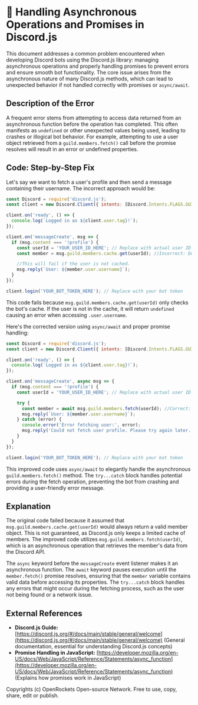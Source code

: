 # 🐞 Handling Asynchronous Operations and Promises in Discord.js


This document addresses a common problem encountered when developing Discord bots using the Discord.js library: managing asynchronous operations and properly handling promises to prevent errors and ensure smooth bot functionality.  The core issue arises from the asynchronous nature of many Discord.js methods, which can lead to unexpected behavior if not handled correctly with promises or `async/await`.

## Description of the Error

A frequent error stems from attempting to access data returned from an asynchronous function before the operation has completed. This often manifests as `undefined` or other unexpected values being used, leading to crashes or illogical bot behavior.  For example, attempting to use a user object retrieved from a `guild.members.fetch()` call before the promise resolves will result in an error or undefined properties.

## Code: Step-by-Step Fix

Let's say we want to fetch a user's profile and then send a message containing their username.  The incorrect approach would be:


```javascript
const Discord = require('discord.js');
const client = new Discord.Client({ intents: [Discord.Intents.FLAGS.GUILDS, Discord.Intents.FLAGS.GUILD_MESSAGES] });

client.on('ready', () => {
  console.log(`Logged in as ${client.user.tag}!`);
});

client.on('messageCreate', msg => {
  if (msg.content === '!profile') {
    const userId = 'YOUR_USER_ID_HERE'; // Replace with actual user ID
    const member = msg.guild.members.cache.get(userId); //Incorrect: Does not handle if user not cached

    //This will fail if the user is not cached.
    msg.reply(`User: ${member.user.username}`); 
  }
});

client.login('YOUR_BOT_TOKEN_HERE'); // Replace with your bot token
```

This code fails because `msg.guild.members.cache.get(userId)` only checks the bot's cache.  If the user is not in the cache, it will return `undefined` causing an error when accessing `.user.username`.

Here's the corrected version using `async/await` and proper promise handling:

```javascript
const Discord = require('discord.js');
const client = new Discord.Client({ intents: [Discord.Intents.FLAGS.GUILDS, Discord.Intents.FLAGS.GUILD_MESSAGES] });

client.on('ready', () => {
  console.log(`Logged in as ${client.user.tag}!`);
});

client.on('messageCreate', async msg => {
  if (msg.content === '!profile') {
    const userId = 'YOUR_USER_ID_HERE'; // Replace with actual user ID

    try {
      const member = await msg.guild.members.fetch(userId); //Correct: Uses async/await and handles non-cached users
      msg.reply(`User: ${member.user.username}`);
    } catch (error) {
      console.error('Error fetching user:', error);
      msg.reply('Could not fetch user profile. Please try again later.');
    }
  }
});

client.login('YOUR_BOT_TOKEN_HERE'); // Replace with your bot token
```

This improved code uses `async/await` to elegantly handle the asynchronous `guild.members.fetch()` method. The `try...catch` block handles potential errors during the fetch operation, preventing the bot from crashing and providing a user-friendly error message.


## Explanation

The original code failed because it assumed that `msg.guild.members.cache.get(userId)` would always return a valid member object.  This is not guaranteed, as Discord.js only keeps a limited cache of members.  The improved code utilizes `msg.guild.members.fetch(userId)`, which is an asynchronous operation that retrieves the member's data from the Discord API.

The `async` keyword before the `messageCreate` event listener makes it an asynchronous function. The `await` keyword pauses execution until the `member.fetch()` promise resolves, ensuring that the `member` variable contains valid data before accessing its properties. The `try...catch` block handles any errors that might occur during the fetching process, such as the user not being found or a network issue.

## External References

* **Discord.js Guide:** [https://discord.js.org/#/docs/main/stable/general/welcome](https://discord.js.org/#/docs/main/stable/general/welcome)  (General documentation, essential for understanding Discord.js concepts)
* **Promise Handling in JavaScript:** [https://developer.mozilla.org/en-US/docs/Web/JavaScript/Reference/Statements/async_function](https://developer.mozilla.org/en-US/docs/Web/JavaScript/Reference/Statements/async_function) (Explains how promises work in JavaScript)


Copyrights (c) OpenRockets Open-source Network. Free to use, copy, share, edit or publish.

